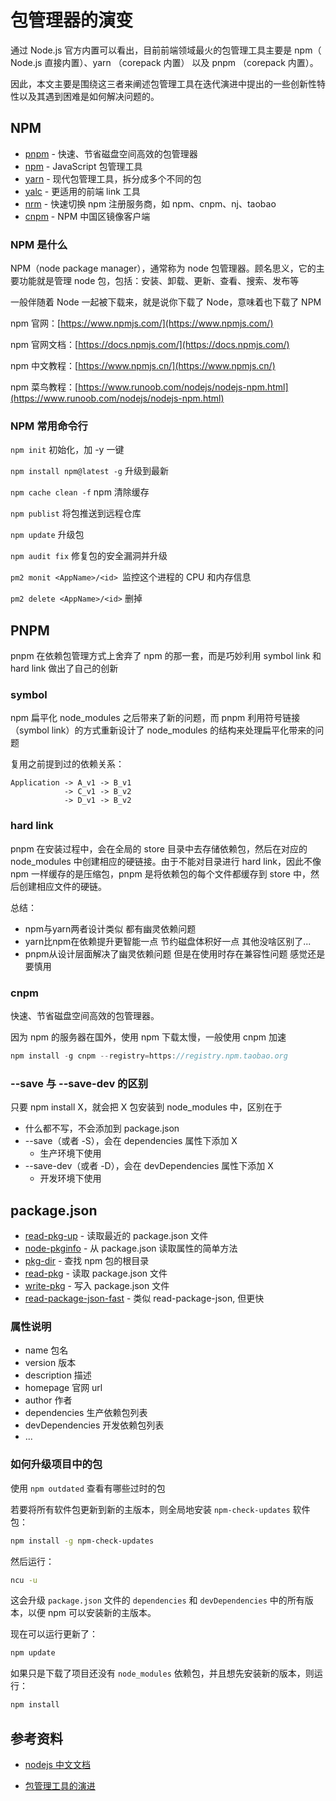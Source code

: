 # 包管理器的演变

通过 Node.js 官方内置可以看出，目前前端领域最火的包管理工具主要是 npm（ Node.js 直接内置）、yarn （corepack 内置） 以及 pnpm （corepack 内置）。

因此，本文主要是围绕这三者来阐述包管理工具在迭代演进中提出的一些创新性特性以及其遇到困难是如何解决问题的。

## NPM 

- [pnpm](https://github.com/pnpm/pnpm) - 快速、节省磁盘空间高效的包管理器
- [npm](https://github.com/npm/cli) - JavaScript 包管理工具
- [yarn](https://github.com/yarnpkg/berry) - 现代包管理工具，拆分成多个不同的包
- [yalc](https://github.com/wclr/yalc) - 更适用的前端 link 工具
- [nrm](https://github.com/Pana/nrm) - 快速切换 npm 注册服务商，如 npm、cnpm、nj、taobao
- [cnpm](https://github.com/cnpm/cnpm) - NPM 中国区镜像客户端



### NPM 是什么

NPM（node package manager），通常称为 node 包管理器。顾名思义，它的主要功能就是管理 node 包，包括：安装、卸载、更新、查看、搜索、发布等

一般伴随着 Node 一起被下载来，就是说你下载了 Node，意味着也下载了 NPM

npm 官网：[https://www.npmjs.com/](https://www.npmjs.com/)

npm 官网文档：[https://docs.npmjs.com/](https://docs.npmjs.com/)

npm 中文教程：[https://www.npmjs.cn/](https://www.npmjs.cn/)

npm 菜鸟教程：[https://www.runoob.com/nodejs/nodejs-npm.html](https://www.runoob.com/nodejs/nodejs-npm.html)

### NPM 常用命令行

`npm init` 初始化，加 -y 一键  

`npm install npm@latest -g` 升级到最新

`npm cache clean -f` npm 清除缓存

`npm publist` 将包推送到远程仓库

`npm update` 升级包

`npm audit fix` 修复包的安全漏洞并升级

`pm2 monit <AppName>/<id> `监控这个进程的 CPU 和内存信息

`pm2 delete <AppName>/<id>` 删掉




## PNPM 

pnpm 在依赖包管理方式上舍弃了 npm 的那一套，而是巧妙利用 symbol link 和 hard link 做出了自己的创新

### symbol

npm 扁平化 node_modules 之后带来了新的问题，而 pnpm 利用符号链接（symbol link）的方式重新设计了 node_modules 的结构来处理扁平化带来的问题

复用之前提到过的依赖关系：

```
Application -> A_v1 -> B_v1
            -> C_v1 -> B_v2
            -> D_v1 -> B_v2
```



### hard link

pnpm 在安装过程中，会在全局的 store 目录中去存储依赖包，然后在对应的 node_modules 中创建相应的硬链接。由于不能对目录进行 hard link，因此不像 npm 一样缓存的是压缩包，pnpm 是将依赖包的每个文件都缓存到 store 中，然后创建相应文件的硬链。



总结：

- npm与yarn两者设计类似 都有幽灵依赖问题
- yarn比npm在依赖提升更智能一点 节约磁盘体积好一点 其他没啥区别了...
- pnpm从设计层面解决了幽灵依赖问题 但是在使用时存在兼容性问题 感觉还是要慎用

### cnpm

快速、节省磁盘空间高效的包管理器。

因为 npm 的服务器在国外，使用 npm 下载太慢，一般使用 cnpm 加速

```javascript
npm install -g cnpm --registry=https://registry.npm.taobao.org
```

### --save 与 --save-dev 的区别

只要 npm install X，就会把 X 包安装到 node_modules 中，区别在于

-   什么都不写，不会添加到 package.json
-   --save（或者 -S），会在 dependencies 属性下添加 X
    -   生产环境下使用
-   --save-dev（或者 -D），会在 devDependencies 属性下添加 X
    -   开发环境下使用







## package.json

- [read-pkg-up](https://github.com/sindresorhus/read-pkg-up) - 读取最近的 package.json 文件
- [node-pkginfo](https://github.com/indexzero/node-pkginfo) - 从 package.json 读取属性的简单方法
- [pkg-dir](https://github.com/sindresorhus/pkg-dir) - 查找 npm 包的根目录
- [read-pkg](https://github.com/sindresorhus/read-pkg) - 读取 package.json 文件
- [write-pkg](https://github.com/sindresorhus/write-pkg) - 写入 package.json 文件
- [read-package-json-fast](https://github.com/npm/read-package-json-fast) - 类似 read-package-json, 但更快





### 属性说明

-   name 包名
-   version 版本
-   description 描述
-   homepage 官网 url
-   author 作者
-   dependencies 生产依赖包列表
-   devDependencies 开发依赖包列表
-   ...

### 如何升级项目中的包

使用 `npm outdated` 查看有哪些过时的包

若要将所有软件包更新到新的主版本，则全局地安装 `npm-check-updates` 软件包：

```bash
npm install -g npm-check-updates
```

然后运行：

```bash
ncu -u
```

这会升级 `package.json` 文件的 `dependencies` 和 `devDependencies` 中的所有版本，以便 npm 可以安装新的主版本。

现在可以运行更新了：

```bash
npm update
```

如果只是下载了项目还没有 `node_modules` 依赖包，并且想先安装新的版本，则运行：

```bash
npm install
```





## 参考资料

- [nodejs 中文文档](http://nodejs.cn/website2/learn/update-all-the-nodejs-dependencies-to-their-latest-version/)

- [包管理工具的演进](https://zhuanlan.zhihu.com/p/582229306)

  

  
